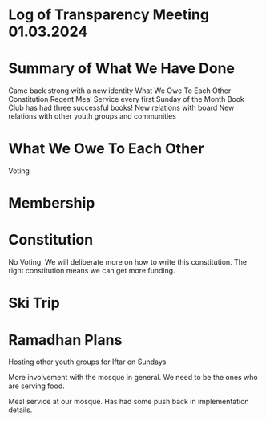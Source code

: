 # Log of Transparency Meeting 01.03.2024

# Summary of What We Have Done
Came back strong with a new identity
What We Owe To Each Other
Constitution
Regent Meal Service every first Sunday of the Month
Book Club has had three successful books!
New relations with board
New relations with other youth groups and communities

# What We Owe To Each Other
Voting

# Membership 

# Constitution
No Voting.
We will deliberate more on how to write this constitution.
The right constitution means we can get more funding.

# Ski Trip

# Ramadhan Plans

Hosting other youth groups for Iftar on Sundays

More involvement with the mosque in general.
We need to be the ones who are serving food. 

Meal service at our mosque.
Has had some push back in implementation details.


